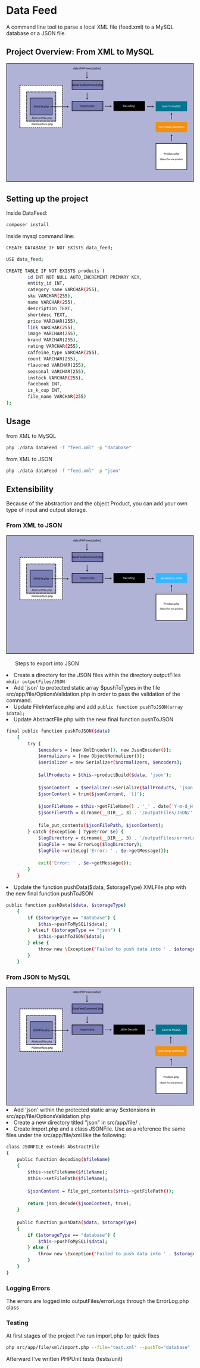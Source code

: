 <h1>Data Feed</h1>
<p>A command line tool to parse a local XML file (feed.xml) to a MySQL database or a JSON file.</p>

<h2>Project Overview: From XML to MySQL</h2> 
<img src="images/dataFeed.png" alt="DataFeed Structure">

<h2>Setting up the project</h2>
<p>Inside DataFeed:</p>

```bash
composer install
```

<p>Inside mysql command line:</p>

```bash
CREATE DATABASE IF NOT EXISTS data_feed;
```

```bash
USE data_feed;
```

```bash
CREATE TABLE IF NOT EXISTS products (
        id INT NOT NULL AUTO_INCREMENT PRIMARY KEY,
        entity_id INT,
        category_name VARCHAR(255),
        sku VARCHAR(255),
        name VARCHAR(255),
        description TEXT,
        shortdesc TEXT,
        price VARCHAR(255),
        link VARCHAR(255),
        image VARCHAR(255),
        brand VARCHAR(255),
        rating VARCHAR(255),
        caffeine_type VARCHAR(255),
        count VARCHAR(255),
        flavored VARCHAR(255),
        seasonal VARCHAR(255),
        instock VARCHAR(255),
        facebook INT,
        is_k_cup INT,
        file_name VARCHAR(255)
);
```


<h2>Usage</h2>
from XML to MySQL

```bash
php ./data dataFeed -f "feed.xml" -p "database"
```

from XML to JSON
```bash
php ./data dataFeed -f "feed.xml" -p "json"
```

<h2>Extensibility</h2>
Because of the abstraction and the object Product, you can add your own type of input and output storage.
<h3>From XML to JSON</h3>
<img src="images/fromXMLtoJSON.png" alt="fromXMLtoJSON">
<ul>Steps to export into JSON</ul>
<li>Create a directory for the JSON files within the directory outputFiles
<code>mkdir outputFiles/JSON</code></li>
<li>Add 'json' to protected static array $pushToTypes in the file src/app/file/OptionsValidation.php
    in order to pass the validation of the command. 
</li>
<li>Update FileInterface.php and add <code>public function pushToJSON(array $data); </code></li>
<li>Update AbstractFile.php with the new final function pushToJSON</li>

```bash
final public function pushToJSON($data)
    {
        try {
            $encoders = [new XmlEncoder(), new JsonEncoder()];
            $normalizers = [new ObjectNormalizer()];
            $serializer = new Serializer($normalizers, $encoders);

            $allProducts = $this->productBuild($data, 'json');

            $jsonContent  = $serializer->serialize($allProducts, 'json', ['json_encode_options' => \JSON_PRESERVE_ZERO_FRACTION]);
            $jsonContent = trim($jsonContent, '[]');

            $jsonFileName = $this->getFileName() . '_' . date('Y-m-d_H-i-s');
            $jsonFilePath = dirname(__DIR__, 3) . '/outputFiles/JSON/'  . $jsonFileName . '.json';

            file_put_contents($jsonFilePath, $jsonContent);
        } catch (Exception | TypeError $e) {
            $logDirectory = dirname(__DIR__, 3) . '/outputFiles/errorLogs';
            $logFile = new ErrorLog($logDirectory);
            $logFile->writeLog('Error: ' . $e->getMessage());

            exit('Error: ' . $e->getMessage());
        }
    }
```
<li>Update the function pushData($data, $storageType) XMLFile.php with the new final function pushToJSON</li>

```bash
public function pushData($data, $storageType)
    {
        if ($storageType == "database") {
            $this->pushToMySQL($data);
        } elseif ($storageType == "json") {
            $this->pushToJSON($data);
        } else {
            throw new \Exception('Failed to push data into ' . $storageType  . ' storage');
        }
    }
```

<h3>From JSON to MySQL</h3>
<img src="images/fromJSONtoMySQL.png" alt="fromJSONtoMySQL">
<li>Add 'json' within the protected static array $extensions in src/app/file/OptionsValidation.php </li>
<li>Create a new directory titled "json" in src/app/file/ .</li>
<li>Create import.php and a class JSONFile. Use as a reference the same files under the src/app/file/xml like the following:</li>

```bash
class JSONFILE extends AbstractFile
{
    public function decoding($fileName)
    {
        $this->setFileName($fileName);
        $this->setFilePath($fileName);

        $jsonContent = file_get_contents($this->getFilePath());

        return json_decode($jsonContent, true);
    }

    public function pushData($data, $storageType)
    {
        if ($storageType == "database") {
            $this->pushToMySQL($data);
        } else {
            throw new \Exception('Failed to push data into ' . $storageType  . ' storage');
        }
    }
}
```

<h3>Logging Errors</h3>
<p>The errors are logged into outputFiles/errorLogs through the ErrorLog.php class</p>

<h3>Testing</h3>
<p>At first stages of the project I've run import.php for quick fixes</p>

```bash
php src/app/file/xml/import.php --file="test.xml" --pushTo="database"
```

<p>Afterward I've written PHPUnit tests (tests/unit)</p>